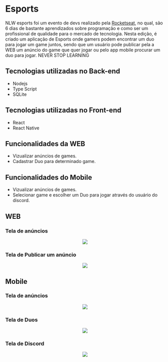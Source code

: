 # Esports
 NLW esports foi um evento de devs realizado pela [Rocketseat](https://www.rocketseat.com.br/), no qual, são 6 dias de bastante aprendizados sobre programação e como ser um profissional de qualidade para o mercado de tecnologia.
 Nesta edição, é criado um aplicação de Esports onde gamers podem encontrar um duo para jogar um game juntos, sendo que um usuário pode publicar pela a WEB um anúncio do game que quer jogar ou pelo app mobile procurar um duo para jogar.
 NEVER STOP LEARNING

## Tecnologias utilizadas no Back-end
- Nodejs
- Type Script
- SQLite

## Tecnologias utilizadas no Front-end
- React
- React Native

## Funcionalidades da WEB
- Vizualizar anúncios de games.
- Cadastrar Duo para determinado game.

## Funcionalidades do Mobile
- Vizualizar anúncios de games.
- Selecionar game e escolher um Duo para jogar através do usuário do discord.

## WEB 

### Tela de anúncios
<p align="center">
  <img src="./nlw-screens/inicial.jpg" />
</p>

### Tela de Publicar um anúncio
<p align="center">
  <img src="./nlw-screens/form.jpg" />
</p>

## Mobile 

### Tela de anúncios
<p align="center" width="393" height="851">
  <img src="./nlw-screens/mobile-home.png" />
</p>

### Tela de Duos
<p align="center">
  <img src="./nlw-screens/mobile-game.png" />
</p>

### Tela de Discord
<p align="center">
  <img src="./nlw-screens/mobile-play.png" />
</p>
